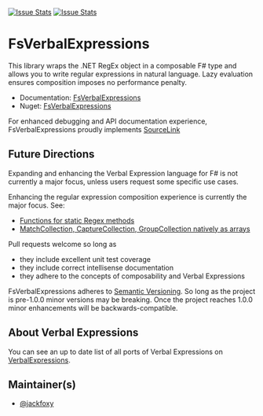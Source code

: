 [![Issue Stats](http://issuestats.com/github/verbalexpressions/FsVerbalExpressions/badge/issue)](http://issuestats.com/github/fsprojects/ProjectScaffold)
[![Issue Stats](http://issuestats.com/github/verbalexpressions/FsVerbalExpressions/badge/pr)](http://issuestats.com/github/fsprojects/ProjectScaffold)

# FsVerbalExpressions

This library wraps the .NET RegEx object in a composable F# type and allows you to write regular expressions in natural language. Lazy evaluation ensures composition imposes no performance penalty.

- Documentation: [FsVerbalExpressions](http://verbalexpressions.github.io/FSharpVerbalExpressions/)
- Nuget: [FsVerbalExpressions](https://www.nuget.org/packages/FsVerbalExpressions "FsVerbalExpressions")

For enhanced debugging and API documentation experience, FsVerbalExpressions proudly implements [SourceLink](http://ctaggart.github.io/SourceLink/ "SourceLink")

## Future Directions

Expanding and enhancing the Verbal Expression language for F# is not currently a major focus, unless users request some specific use cases.

Enhancing the regular expression composition experience is currently the major focus. See:
- [Functions for static Regex methods](https://github.com/VerbalExpressions/FSharpVerbalExpressions/issues/2 "Functions for static Regex methods")
- [MatchCollection, CaptureCollection, GroupCollection natively as arrays](https://github.com/VerbalExpressions/FSharpVerbalExpressions/issues/3 "MatchCollection, CaptureCollection, GroupCollection natively as arrays")

Pull requests welcome so long as 

- they include excellent unit test coverage 
- they include correct intellisense documentation
- they adhere to the concepts of composability and Verbal Expressions

FsVerbalExpressions adheres to [Semantic Versioning](http://semver.org/ "Semantic Versioning"). So long as the project is pre-1.0.0 minor versions may be breaking. Once the project reaches 1.0.0 minor enhancements will be backwards-compatible.

## About Verbal Expressions

You can see an up to date list of all ports of Verbal Expressions on [VerbalExpressions](http://verbalexpressions.github.io).


## Maintainer(s)

- [@jackfoxy](https://github.com/jackfoxy)

